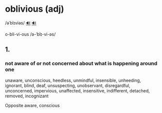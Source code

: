 # oblivious (adj)

/əˈblɪviəs/ [🔊](https://www.oxfordlearnersdictionaries.com/media/english/uk_pron/o/obl/obliv/oblivious__gb_1.mp3) [🔊](https://www.oxfordlearnersdictionaries.com/media/english/us_pron/o/obl/obliv/oblivious__us_1.mp3)

o-bli-vi-ous /ə-ˈblɪ-vi-əs/

## 1.

### not aware of or not concerned about what is happening around one

unaware, unconscious, heedless, unmindful, insensible, unheeding, ignorant, blind, deaf, unsuspecting, unobservant, disregardful, unconcerned, impervious, unaffected, insensitive, indifferent, detached, removed, incognizant

Opposite aware, conscious